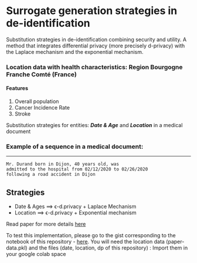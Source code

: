 # Surrogate generation strategies in de-identification
Substitution strategies in de-identification combining security and utility.  A method that integrates differential privacy (more precisely d-privacy) with the Laplace mechanism and the exponential mechanism.

### Location data with health characteristics: Region Bourgogne Franche Comté (France)
#### Features
1. Overall population 
1. Cancer Incidence Rate
1. Stroke

Substitution strategies for entities: ***Date & Age*** and ***Location*** in a medical document

### Example of a sequence in a medical document: 
---

```
Mr. Durand born in Dijon, 40 years old, was
admitted to the hospital from 02/12/2020 to 02/26/2020
following a road accident in Dijon
```
## Strategies
* Date & Ages ⟹ ϵ-d.privacy + Laplace Mechanism 
* Location ⟹ ϵ-d.privacy + Exponential mechanism

Read paper for more details [here](https://)

To test this implementation, please go to the gist corresponding to the notebook of this repository - [here](https://gist.github.com/yakine8/d68a548b4abec5cacb5609511e837848). 
You will need the location data (paper-data.pkl) and the files (date, location, dp of this repository) : Import them in your google colab space

